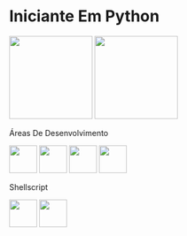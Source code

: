 <h1>Iniciante Em Python </h1>

<div>
<img height="150em" src="https://github-readme-stats.vercel.app/api?username=Danilosv337&show_icons=true&theme=Dark&include_all_commits=true&count_private=true"/>
<img height="150em" src="https://github-readme-stats.vercel.app/api/top-langs/?username=Danilosv337&layout=compact&langs_count=7&theme=Dark"/>
</div>
  
<div>
  <p>Áreas De Desenvolvimento</p>
<img height="50em" src="https://cdn.jsdelivr.net/gh/devicons/devicon/icons/html5/html5-original-wordmark.svg" /> 
<img height="50em" src="https://icongr.am/devicon/css3-original.svg?size=78&color=1100ff)" /> 
<img height="50em" src="https://icongr.am/devicon/cplusplus-original.svg?size=78&color=ff0000" />  
<img height="50em" src="https://cdn.jsdelivr.net/gh/devicons/devicon/icons/python/python-original-wordmark.svg" />
</div>
<div>
  <p> Shellscript </p>
<img height="50em" src="https://cdn.jsdelivr.net/gh/devicons/devicon/icons/linux/linux-original.svg" />          
<img height="50em" src="https://cdn.jsdelivr.net/gh/devicons/devicon/icons/bash/bash-original.svg" />
</div>
